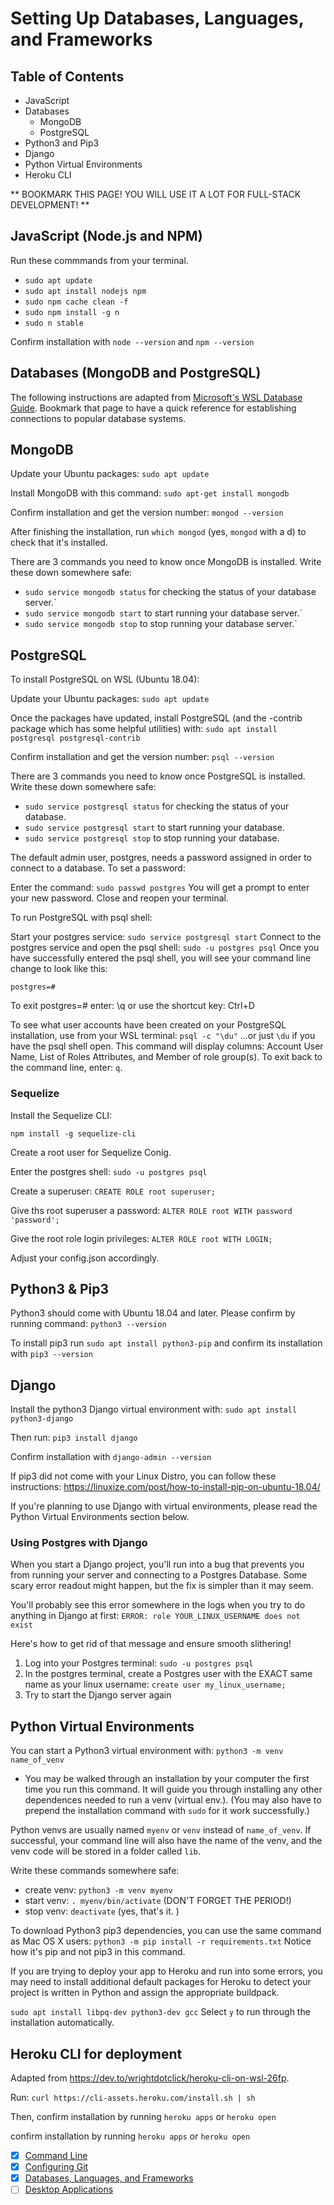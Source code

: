 # Setting Up Databases, Languages, and Frameworks

## Table of Contents
- JavaScript
- Databases
  - MongoDB
  - PostgreSQL
- Python3 and Pip3
- Django
- Python Virtual Environments
- Heroku CLI  

** BOOKMARK THIS PAGE! YOU WILL USE IT A LOT FOR FULL-STACK DEVELOPMENT! **

## JavaScript (Node.js and NPM)
Run these commmands from your terminal.

- `sudo apt update`
- `sudo apt install nodejs npm`
- `sudo npm cache clean -f`
- `sudo npm install -g n`
- `sudo n stable`

Confirm installation with `node --version` and `npm --version`

## Databases (MongoDB and PostgreSQL)

The following instructions are adapted from [Microsoft's WSL Database Guide](https://docs.microsoft.com/en-us/windows/wsl/tutorials/wsl-database). Bookmark that page to have a quick reference for establishing connections to popular database systems.

## MongoDB

Update your Ubuntu packages: `sudo apt update`

Install MongoDB with this command: `sudo apt-get install mongodb`

Confirm installation and get the version number: `mongod --version`

After finishing the installation, run `which mongod` (yes, `mongod` with a d) to check that it's installed.

There are 3 commands you need to know once MongoDB is installed. Write these down somewhere safe:

- `sudo service mongodb status` for checking the status of your database server.`
- `sudo service mongodb start` to start running your database server.`
- `sudo service mongodb stop` to stop running your database server.`

## PostgreSQL

To install PostgreSQL on WSL (Ubuntu 18.04):

Update your Ubuntu packages: `sudo apt update`

Once the packages have updated, install PostgreSQL (and the -contrib package which has some helpful utilities) with: `sudo apt install postgresql postgresql-contrib`

Confirm installation and get the version number: `psql --version`

There are 3 commands you need to know once PostgreSQL is installed. Write these down somewhere safe:

- `sudo service postgresql status` for checking the status of your database.
- `sudo service postgresql start` to start running your database.
- `sudo service postgresql stop` to stop running your database.

The default admin user, postgres, needs a password assigned in order to connect to a database. To set a password:

Enter the command: `sudo passwd postgres`
You will get a prompt to enter your new password.
Close and reopen your terminal.

To run PostgreSQL with psql shell:

Start your postgres service: `sudo service postgresql start`
Connect to the postgres service and open the psql shell: `sudo -u postgres psql`
Once you have successfully entered the psql shell, you will see your command line change to look like this: 
```
postgres=#
```

To exit postgres=# enter: \q or use the shortcut key: Ctrl+D

To see what user accounts have been created on your PostgreSQL installation, use from your WSL terminal: `psql -c "\du"` ...or just `\du` if you have the psql shell open. This command will display columns: Account User Name, List of Roles Attributes, and Member of role group(s). To exit back to the command line, enter: `q`.

### Sequelize

Install the Sequelize CLI:
```
npm install -g sequelize-cli
```

Create a root user for Sequelize Conig.

Enter the postgres shell:
`sudo -u postgres psql`

Create a superuser:
`CREATE ROLE root superuser;`

Give ths root superuser a password:
`ALTER ROLE root WITH password 'password';`

Give the root role login privileges:
`ALTER ROLE root WITH LOGIN;`

Adjust your config.json accordingly.

## Python3 & Pip3

Python3 should come with Ubuntu 18.04 and later. Please confirm by running command: `python3 --version`

To install pip3 run `sudo apt install python3-pip` and confirm its installation with `pip3 --version`

## Django

Install the python3 Django virtual environment with: `sudo apt install python3-django`

Then run: `pip3 install django`

Confirm installation with `django-admin --version`

If pip3 did not come with your Linux Distro, you can follow these instructions: https://linuxize.com/post/how-to-install-pip-on-ubuntu-18.04/

If you're planning to use Django with virtual environments, please read the Python Virtual Environments section below.

  ### Using Postgres with Django

  When you start a Django project, you'll run into a bug that prevents you from running your server and connecting to a Postgres Database. Some scary error readout might happen, but the fix is simpler than it may seem.

  You'll probably see this error somewhere in the logs when you try to do anything in Django at first:
  ```ERROR: role YOUR_LINUX_USERNAME does not exist```

  Here's how to get rid of that message and ensure smooth slithering!
  1. Log into your Postgres terminal: `sudo -u postgres psql`
  2. In the postgres terminal, create a Postgres user with the EXACT same name as your linux username: `create user my_linux_username;`
  3. Try to start the Django server again
  
## Python Virtual Environments 
You can start a Python3 virtual environment with: `python3 -m venv name_of_venv`

- You may be walked through an installation by your computer the first time you run this command. It will guide you through installing any other dependences needed to run a venv (virtual env.). (You may also have to prepend the installation command with `sudo` for it work successfully.)

Python venvs are usually named `myenv` or `venv` instead of `name_of_venv`. If successful, your command line will also have the name of the venv, and the venv code will be stored in a folder called `lib`.

Write these commands somewhere safe:
- create venv: `python3 -m venv myenv` 
- start venv: `. myenv/bin/activate` (DON'T FORGET THE PERIOD!)
- stop venv: `deactivate` (yes, that's it. )

To download Python3 pip3 dependencies, you can use the same command as Mac OS X users: 
`python3 -m pip install -r requirements.txt`
Notice how it's pip and not pip3 in this command.

If you are trying to deploy your app to Heroku and run into some errors, you may need to install additional default packages for Heroku to detect your project is written in Python and assign the appropriate buildpack.

`sudo apt install libpq-dev python3-dev gcc` Select `y` to run through the installation automatically.

## Heroku CLI for deployment

Adapted from https://dev.to/wrightdotclick/heroku-cli-on-wsl-26fp.

Run: `curl https://cli-assets.heroku.com/install.sh | sh`

Then, confirm installation by running `heroku apps` or `heroku open`

confirm installation by running `heroku apps` or `heroku open`
 

* [x] [Command Line](command-line-setup.md)
* [x] [Configuring Git](git-configuration.md)
* [x] [Databases, Languages, and Frameworks](dbs-languages-frameworks.md)
* [ ] [Desktop Applications](desktop-applications.md)
